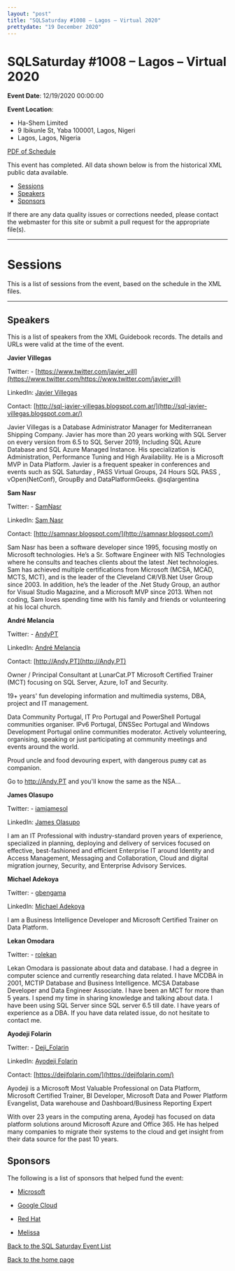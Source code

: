```yaml
---
layout: "post" 
title: "SQLSaturday #1008 – Lagos – Virtual 2020" 
prettydate: "19 December 2020" 
---
```

# SQLSaturday #1008 – Lagos – Virtual 2020
 
**Event Date**: 12/19/2020 00:00:00
 
**Event Location**:
- Ha-Shem  Limited
- 9 Ibikunle St, Yaba 100001, Lagos, Nigeri
- Lagos, Lagos, Nigeria
 
<a href="/assets/pdf/1008.pdf">PDF of Schedule</a>
 
This event has completed. All data shown below is from the historical XML public data available.
<ul>
   <li><a href="#sessions">Sessions</a></li>
   <li><a href="#speakers">Speakers</a></li>
   <li><a href="#sponsors">Sponsors</a></li>
</ul>
 
 
If there are any data quality issues or corrections needed, please contact the webmaster for this site or submit a pull request for the appropriate file(s). 
 
----------------------------------------------------------------------------------- 
 
# <a name="sessions"></a>Sessions
This is a list of sessions from the event, based on the schedule in the XML files.
 
----------------------------------------------------------------------------------- 
## <a name="#speakers"></a>Speakers
This is a list of speakers from the XML Guidebook records. The details and URLs were valid at the time of the event.
 
 
**Javier Villegas**
 
Twitter:  - [https://www.twitter.com/javier_vill](https://www.twitter.com/https://www.twitter.com/javier_vill)
 
LinkedIn: [Javier Villegas](https://ar.linkedin.com/in/javiervillegas)
 
Contact: [http://sql-javier-villegas.blogspot.com.ar/](http://sql-javier-villegas.blogspot.com.ar/)
 
Javier Villegas is a Database Administrator Manager for Mediterranean Shipping Company. Javier has more than 20 years working with SQL Server on every version from 6.5 to SQL Server 2019, Including SQL Azure Database and SQL Azure Managed Instance. His specialization is Administration, Performance Tuning and High Availability.
He is a Microsoft MVP in Data Platform.
Javier is a frequent speaker in conferences and events such as SQL Saturday , PASS Virtual Groups, 24 Hours SQL PASS , vOpen(NetConf), GroupBy and DataPlatformGeeks.
@sqlargentina
 
**Sam Nasr**
 
Twitter:  - [SamNasr](https://www.twitter.com/SamNasr)
 
LinkedIn: [Sam Nasr](http://www.linkedin.com/in/samsnasr)
 
Contact: [http://samnasr.blogspot.com/](http://samnasr.blogspot.com/)
 
Sam Nasr has been a software developer since 1995, focusing mostly on Microsoft technologies.  He’s a Sr. Software Engineer with NIS Technologies where he consults and teaches clients about the latest .Net technologies.  Sam has achieved multiple certifications from Microsoft (MCSA, MCAD, MCTS, MCT), and is the leader of the Cleveland C#/VB.Net User Group since 2003. In addition, he’s the leader of the .Net Study Group, an author for Visual Studio Magazine, and a Microsoft MVP since 2013.  When not coding, Sam loves spending time with his family and friends or volunteering at his local church.
 
**André Melancia**
 
Twitter:  - [AndyPT](https://www.twitter.com/AndyPT)
 
LinkedIn: [André Melancia](http://LinkedIn.COM/in/AndreMelancia)
 
Contact: [http://Andy.PT](http://Andy.PT)
 
Owner / Principal Consultant at LunarCat.PT
Microsoft Certified Trainer (MCT) focusing on SQL Server, Azure, IoT and Security.

19+ years' fun developing information and multimedia systems, DBA, project and IT management.

Data Community Portugal, IT Pro Portugal and PowerShell Portugal communities organiser.
IPv6 Portugal, DNSSec Portugal and Windows Development Portugal online communities moderator.
Actively volunteering, organising, speaking or just participating at community meetings and events around the world.

Proud uncle and food devouring expert, with dangerous рuϧϧy cat as companion.

Go to http://Andy.PT and you'll know the same as the NSA...
 
**James Olasupo**
 
Twitter:  - [iamjamesol](https://www.twitter.com/iamjamesol)
 
LinkedIn: [James Olasupo](https://www.linkedin.com/in/jamesolasupo/)
 
I am an IT Professional with industry-standard proven years of experience, specialized in planning, deploying and delivery of services focused on effective, best-fashioned and efficient Enterprise IT around Identity and Access Management, Messaging and Collaboration, Cloud and digital migration journey, Security, and Enterprise Advisory Services.
 
**Michael Adekoya**
 
Twitter:  - [gbengama](https://www.twitter.com/gbengama)
 
LinkedIn: [Michael Adekoya](http://linkedin.com/in/michael-adekoya-mct-mcsa-aa390712a)
 
I am a Business Intelligence Developer and Microsoft Certified Trainer on Data Platform.
 
**Lekan Omodara**
 
Twitter:  - [rolekan](https://www.twitter.com/rolekan)
 
Lekan Omodara is passionate about data and database. I had a degree in computer science and currently researching data related. I have MCDBA in 2001, MCTIP Database and Business Intelligence. MCSA Database Developer and Data Engineer Associate. I have been an MCT for more than 5 years. I spend my time in sharing knowledge and talking about data. I have been using SQL Server since SQL server 6.5 till date. I have years of experience as a DBA. If you have data related issue, do not hesitate to contact me.
 
**Ayodeji Folarin**
 
Twitter:  - [Deji_Folarin](https://www.twitter.com/Deji_Folarin)
 
LinkedIn: [Ayodeji Folarin](https://www.linkedin.com/in/ayodeji-folarin)
 
Contact: [https://dejifolarin.com/](https://dejifolarin.com/)
 
Ayodeji is a Microsoft Most Valuable Professional on Data Platform, Microsoft Certified Trainer, BI Developer, Microsoft Data and Power Platform Evangelist, Data warehouse and Dashboard/Business Reporting Expert

With over 23 years in the computing arena, Ayodeji has focused on data platform solutions around Microsoft Azure and Office 365. He has helped many companies to migrate their systems to the cloud and get insight from their data source for the past 10 years.
 
 
 
## <a name="sponsors"></a>Sponsors
The following is a list of sponsors that helped fund the event:
 
- [Microsoft](http://www.microsoft.com)
 
- [Google Cloud](https://cloud.google.com/)
 
- [Red Hat](https://www.redhat.com/)
 
- [Melissa](http://www.melissa.com)
 
[Back to the SQL Saturday Event List](/past)
 
[Back to the home page](/index)
 
